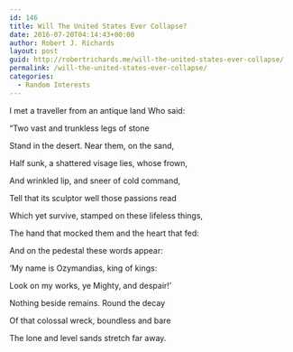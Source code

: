 ```yaml
---
id: 146
title: Will The United States Ever Collapse?
date: 2016-07-20T04:14:43+00:00
author: Robert J. Richards
layout: post
guid: http://robertrichards.me/will-the-united-states-ever-collapse/
permalink: /will-the-united-states-ever-collapse/
categories:
  - Random Interests
---
```

I met a traveller from an antique land Who said: 

&#8220;Two vast and trunkless legs of stone

Stand in the desert. Near them, on the sand,

Half sunk, a shattered visage lies, whose frown,

And wrinkled lip, and sneer of cold command,
  
<!--more-->

Tell that its sculptor well those passions read

Which yet survive, stamped on these lifeless things,

The hand that mocked them and the heart that fed:

And on the pedestal these words appear:

&#8216;My name is Ozymandias, king of kings:

Look on my works, ye Mighty, and despair!&#8217;

Nothing beside remains. Round the decay

Of that colossal wreck, boundless and bare

The lone and level sands stretch far away.